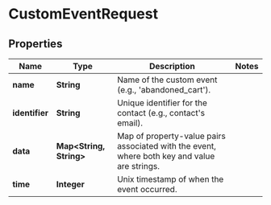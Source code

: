 

# CustomEventRequest


## Properties

| Name | Type | Description | Notes |
|------------ | ------------- | ------------- | -------------|
|**name** | **String** | Name of the custom event (e.g., &#39;abandoned_cart&#39;). |  |
|**identifier** | **String** | Unique identifier for the contact (e.g., contact&#39;s email). |  |
|**data** | **Map&lt;String, String&gt;** | Map of property-value pairs associated with the event, where both key and value are strings. |  |
|**time** | **Integer** | Unix timestamp of when the event occurred. |  |



